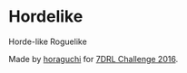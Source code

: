 # Hordelike

Horde-like Roguelike

Made by [horaguchi](http://horaguchi.github.io/) for [7DRL Challenge 2016](http://www.roguebasin.com/index.php?title=7DRL_Challenge_2016).
